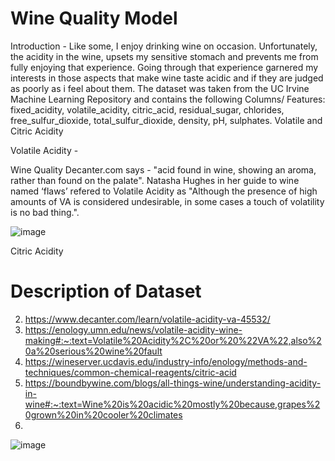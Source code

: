 # Wine Quality Model

Introduction - 
Like some, I enjoy drinking wine on occasion. Unfortunately, the acidity in the wine, upsets my sensitive stomach and prevents me from fully enjoying that experience. Going through that experience garnered my interests in those aspects that make wine taste acidic and if they are judged as poorly as i feel about them. The dataset was taken from the UC Irvine Machine Learning Repository and contains the following Columns/ Features: fixed_acidity, volatile_acidity, citric_acid, residual_sugar, chlorides, free_sulfur_dioxide, total_sulfur_dioxide, density, pH, sulphates. Volatile and Citric Acidity 

Volatile Acidity -

Wine Quality Decanter.com says - "acid found in wine, showing an aroma, rather than found on the palate".  Natasha Hughes in her guide to wine named ‘flaws’ refered to Volatile Acidity as "Although the presence of high amounts of VA is considered undesirable, in some cases a touch of volatility is no bad thing.".

![image](https://github.com/0Chisom0/Wine-Quality-Model/assets/122185866/84f05f56-8e22-4ed8-ba38-eadf3b3408b6)


Citric Acidity



# Description of Dataset
2) https://www.decanter.com/learn/volatile-acidity-va-45532/
3) https://enology.umn.edu/news/volatile-acidity-wine-making#:~:text=Volatile%20Acidity%2C%20or%20%22VA%22,also%20a%20serious%20wine%20fault
4) https://wineserver.ucdavis.edu/industry-info/enology/methods-and-techniques/common-chemical-reagents/citric-acid
5) https://boundbywine.com/blogs/all-things-wine/understanding-acidity-in-wine#:~:text=Wine%20is%20acidic%20mostly%20because,grapes%20grown%20in%20cooler%20climates
6) 

![image](https://github.com/0Chisom0/Wine-Quality-Model/assets/122185866/48a46012-1d56-4f8e-835b-bed771247678)
